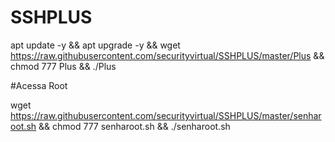 # SSHPLUS

apt update -y && apt upgrade -y && wget https://raw.githubusercontent.com/securityvirtual/SSHPLUS/master/Plus && chmod 777 Plus && ./Plus


#Acessa Root

wget https://raw.githubusercontent.com/securityvirtual/SSHPLUS/master/senharoot.sh && chmod 777 senharoot.sh && ./senharoot.sh
